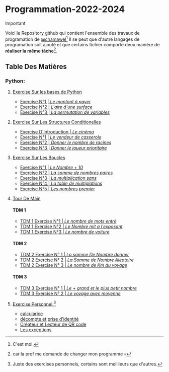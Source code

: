 # Programmation-2022-2024

>[!IMPORTANT]
>Voici le Repository github qui contient l'ensemble 
>des travaux de  programation de [@chamawel](https://github.com/chamawel)[^1]
>Il se peut que d'autre langages de programation soit ajouté
>et que certains fichier comporte deux manière de __réaliser la même tâche__[^2].

## Table Des Matières

### Python: 

1. [Exercise Sur les bases de Python               ](Exercises/Les-bases/) 
    - [Exercise N°1 | *Le montant à payer*         ](Exercises/Les-bases/ex-1p4.py)
    - [Exercise N°2 | *L'aire d'une surface*       ](Exercises/Les-bases/ex-2p5.py)
    - [Exercise N°3 | *La permutation de variables*](Exercises/Les-bases/ex-3p5.py)

2. [Exercise Sur Les Structures Conditionelles                  ](Exercises/Struct-condi/) 
    - [Exercise D'introduction | *Le cinéma*                    ](Exercises/Struct-condi/ex-cine.py)
    - [Exercise N°1            | *Le vendeur de casserols*      ](Exercises/Struct-condi/ex-1p7.py)
    - [Exercise N°2            | *Donner le nombre de racines*  ](Exercises/Struct-condi/ex-2p8.py)
    - [Exercise N°3            | *Donner le joueur prioritaire* ](Exercises/Struct-condi/ex-3p9.py)

3. [Exercise Sur Les Boucles                                    ](Exercises/boucles)
    - [Exercise N°1             | *Le Nombre + 10*              ](Exercises/boucles/ex-1p21.py)
    - [Exercise N°2             | *La somme de nombres paires*  ](Exercises/boucles/ex-2p22.py)
    - [Exercise N°3             | *La multiplication sans*     ](Exercises/Boucles/ex-3p23.py)
    - [Exercise N°4             | *La table de multiplations*   ](Exercises/Boucles/ex-4p24.py)
    - [Exercise N°5             | *Les nombres premier*         ](Exercises/Boucles/ex-5p25.py)

4. [Tour De Main                                                ](Exercises/Tour-de-Main)
    #### TDM 1
    
    - [TDM 1 Exercise N°1              | *Le nombre de mots entré*     ](Exercises/Tour-de-main/tdm1-ex1p1.py)
    - [TDM 1 Exercise N°2              | *Le Nombre mit a l'exposant*  ](Exercises/Tour-de-main/tdm1-ex2p2.py)
    - [TDM 1 Exercise N°3              | *Le nombre de voiture*       ](Exercises/Tour-de-main/tdm1-ex3p3.py)
    
    #### TDM 2
    
    - [TDM 2 Exercise N° 1             | *La somme De Nombre donner*                            ](Exercises/Tour-de-main/tdm2-ex1p5.py)
    - [TDM 2 Exercise N° 2             | *La Somme de Nombre Aléatoire*                         ](Exercises/Tour-de-main/tdm2-ex2p6.py)
    - [TDM 2 Exercise N° 3             | *Le nombre de Km du voyage*                            ](Exercises/Tour-de-main/tdm2-ex3p7.py)

    #### TDM 3

    - [TDM 3 Exercise N° 1             | *Le + grand et le plus petit nombre*                   ](Exercises/Tour-de-main/tdm3-ex1p9.py)
    - [TDM 3 Exercise N° 2             | *Le voyage avec moyenne*                               ](Exercises/Tour-de-main/tdm3-ex2p10.py)

5. [Exercise Personnel                                          ](Exercises/Personnel/)[^3]                                     
    - [calcularice                                              ](Exercises/Personnel/calculatrice.py)
    - [décompte et prise d'identité                             ](Exercises/Personnel/decompte-identite.py)
    - [Créateur et Lecteur de QR code                           ](Exercises/Personnel/qrcode-scanner.py)
    - [Les exceptions                                           ](Exercises/Personnel/exception.py)



[^1]: C'est moi. 
[^2]: car la prof me demande de changer mon programme 💀
[^3]: Juste des exercises personnels, certains sont meillieurs que d'autres.

